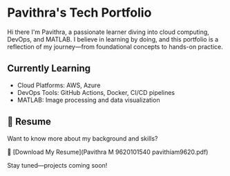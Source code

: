 # Pavithra's Tech Portfolio

Hi there  I'm Pavithra, a passionate learner diving into cloud computing, DevOps, and MATLAB. I believe in learning by doing, and this portfolio is a reflection of my journey—from foundational concepts to hands-on practice.

##  Currently Learning
- Cloud Platforms: AWS, Azure
- DevOps Tools: GitHub Actions, Docker, CI/CD pipelines
- MATLAB: Image processing and data visualization

## 📄 Resume
Want to know more about my background and skills?

📄 [Download My Resume](Pavithra M 9620101540   pavithíam9620.pdf)

Stay tuned—projects coming soon!
